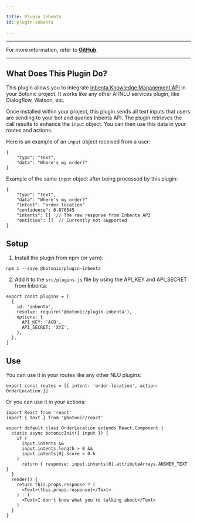 ```yaml
---

title: Plugin Inbenta
id: plugin-inbenta

---
```


---

For more information, refer to **[GitHub](https://github.com/hubtype/botonic/tree/master/packages/botonic-plugin-inbenta)**.

---

## What Does This Plugin Do?

This plugin allows you to integrate [Inbenta Knowledge Management API](https://developers.inbenta.io/knowledge-management/km-api/api-setup) in your Botonic project. It works like any other AI/NLU services plugin, like Dialogflow, Watson, etc.

Once installed within your project, this plugin sends all text inputs that users are sending to your bot and queries Inbenta API.
The plugin retrieves the call results to enhance the `input` object. You can then use this data in your routes and actions.

Here is an example of an `input` object received from a user:

```
{
    "type": "text",
    "data": "Where's my order?"
}
```

Example of the same `input` object after being processed by this plugin:

```
{
    "type": "text",
    "data": "Where's my order?"
    "intent": "order-location"
    "confidence": 0.876545
    "intents": []  // The raw response from Inbenta API
    "entities": []  // Currently not supported
}
```

## Setup

1. Install the plugin from npm (or yarn):

```
npm i --save @botonic/plugin-inbenta
```

2. Add it to the `src/plugins.js` file by using the API_KEY and API_SECRET from Inbenta:

```
export const plugins = [
  {
    id: 'inbenta',
    resolve: require('@botonic/plugin-inbenta'),
    options: {
      API_KEY: 'ACB',
      API_SECRET: 'XYZ',
    },
  },
]
```

## Use

You can use it in your routes like any other NLU plugins:

```
export const routes = [{ intent: 'order-location', action: OrderLocation }]
```

Or you can use it in your actions:

```
import React from 'react'
import { Text } from '@botonic/react'

export default class OrderLocation extends React.Component {
  static async botonicInit({ input }) {
    if (
      input.intents &&
      input.intents.length > 0 &&
      input.intents[0].score > 0.6
    )
      return { response: input.intents[0].attributeArrays.ANSWER_TEXT }
  }
  render() {
    return this.props.response ? (
      <Text>{this.props.response}</Text>
    ) : (
      <Text>I don't know what you're talking about</Text>
    )
  }
}

```
